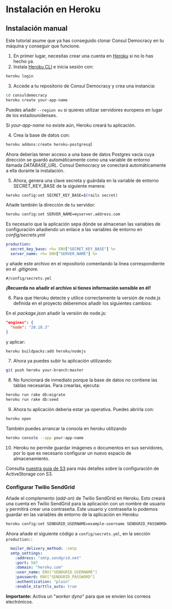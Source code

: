 # Instalación en Heroku

## Instalación manual

Este tutorial asume que ya has conseguido clonar Consul Democracy en tu máquina y conseguir que funcione.

1. En primer lugar, necesitas crear una cuenta en [Heroku](https://www.heroku.com) si no lo has hecho ya.
2. Instala [Heroku CLI](https://devcenter.heroku.com/articles/heroku-cli) e inicia sesión con:

  ```bash
  heroku login
  ```

3. Accede a tu repositorio de Consul Democracy y crea una instancia:

  ```bash
  cd consuldemocracy
  heroku create your-app-name
  ```

  Puedes añadir `--region eu` si quieres utilizar servidores europeos en lugar de los estadounidenses.

  Si _your-app-name_ no existe aún, Heroku creará tu aplicación.

4. Crea la base de datos con:

  ```bash
  heroku addons:create heroku-postgresql
  ```

  Ahora deberías tener acceso a una base de datos Postgres vacía cuya dirección se guardó automáticamente como una variable de entorno llamada _DATABASE\_URL_. Consul Democracy se conectará automáticamente a ella durante la instalación.

5. Ahora, genera una clave secreta y guárdala en la variable de entorno SECRET\_KEY\_BASE de la siguiente manera:

  ```bash
  heroku config:set SECRET_KEY_BASE=$(rails secret)
  ```

  Añade también la dirección de tu servidor:

  ```bash
  heroku config:set SERVER_NAME=myserver.address.com
  ```

  Es necesario que la aplicación sepa dónde se almacenan las variables de configuración añadiendo un enlace a las variables de entorno en _config/secrets.yml_

  ```yml
  production:
    secret_key_base: <%= ENV["SECRET_KEY_BASE"] %>
    server_name: <%= ENV["SERVER_NAME"] %>
  ```

  y añade este archivo en el repositorio comentando la línea correspondiente en el _.gitignore_.

  ```gitignore
  #/config/secrets.yml
  ```

  **¡Recuerda no añadir el archivo si tienes información sensible en él!**

6. Para que Heroku detecte y utilice correctamente la versión de node.js definida en el proyecto deberemos añadir los siguientes cambios:

  En el _package.json_  añadir la versión de node.js:

  ```json
  "engines": {
    "node": "20.18.3"
  }
  ```

  y aplicar:

  ```bash
  heroku buildpacks:add heroku/nodejs
  ```

7. Ahora ya puedes subir tu aplicación utilizando:

  ```bash
  git push heroku your-branch:master
  ```

8. No funcionará de inmediato porque la base de datos no contiene las tablas necesarias. Para crearlas, ejecuta:

  ```bash
  heroku run rake db:migrate
  heroku run rake db:seed
  ```

9. Ahora tu aplicación debería estar ya operativa. Puedes abrirla con:

  ```bash
  heroku open
  ```

  También puedes arrancar la consola en heroku utilizando

  ```bash
  heroku console --app your-app-name
  ```

10. Heroku no permite guardar imágenes o documentos en sus servidores, por lo que es necesario configurar un nuevo espacio de almacenamiento.

  Consulta [nuestra guía de S3](using-aws-s3-as-storage.md) para más detalles sobre la configuración de ActiveStorage con S3.

### Configurar Twilio SendGrid

Añade el complemento (_add-on_) de Twilio SendGrid en Heroku. Esto creará una cuenta en Twilio SendGrid para la aplicación con un nombre de usuario y permitirá crear una contraseña. Este usuario y contraseña lo podemos guardar en las variables de entorno de la aplicación en Heroku:

```bash
heroku config:set SENDGRID_USERNAME=example-username SENDGRID_PASSWORD=xxxxxxxxx
```

Ahora añade el siguiente código a `config/secrets.yml`, en la sección `production:`:

```yaml
  mailer_delivery_method: :smtp
  smtp_settings:
    :address: "smtp.sendgrid.net"
    :port: 587
    :domain: "heroku.com"
    :user_name: ENV["SENDGRID_USERNAME"]
    :password: ENV["SENDGRID_PASSWORD"]
    :authentication: "plain"
    :enable_starttls_auto: true
```

**Importante:** Activa un "_worker dyno_" para que se envíen los correos electrónicos.
